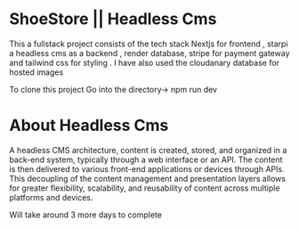# ShoeStore || Headless Cms
This a fullstack project consists of the tech stack Nextjs for frontend , starpi a headless cms as a backend , render database, stripe for payment gateway and tailwind css for styling . I have also used the cloudanary database for hosted images

To clone this project
Go into the directory-> npm run dev

# About Headless Cms

A headless CMS architecture, content is created, stored, and organized in a back-end system, typically through a web interface or an API. The content is then delivered to various front-end applications or devices through APIs. This decoupling of the content management and presentation layers allows for greater flexibility, scalability, and reusability of content across multiple platforms and devices.

Will take around 3 more days to complete 
